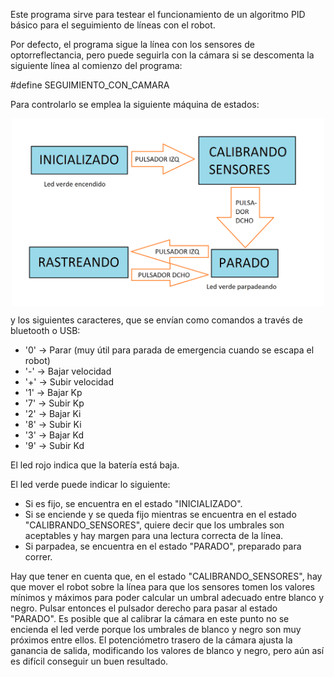 Este programa sirve para testear el funcionamiento de un algoritmo PID básico para el seguimiento de líneas con el robot.

Por defecto, el programa sigue la línea con los sensores de optorreflectancia, pero puede seguirla con la cámara si se descomenta la siguiente línea al comienzo del programa:

#define SEGUIMIENTO_CON_CAMARA

Para controlarlo se emplea la siguiente máquina de estados:

<p align="center">
<img src="maquina_de_estados.png" width="500" align = "center">
</p>

y los siguientes caracteres, que se envían como comandos a través de bluetooth o USB:
- '0' -> Parar (muy útil para parada de emergencia cuando se escapa el robot)
- '-' -> Bajar velocidad
- '+' -> Subir velocidad
- '1' -> Bajar Kp
- '7' -> Subir Kp
- '2' -> Bajar Ki
- '8' -> Subir Ki
- '3' -> Bajar Kd
- '9' -> Subir Kd

El led rojo indica que la batería está baja.

El led verde puede indicar lo siguiente:
- Si es fijo, se encuentra en el estado "INICIALIZADO".
- Si se enciende y se queda fijo mientras se encuentra en el estado "CALIBRANDO_SENSORES", quiere decir que los umbrales son aceptables y hay margen para una lectura correcta de la línea.
- Si parpadea, se encuentra en el estado "PARADO", preparado para correr.

Hay que tener en cuenta que, en el estado "CALIBRANDO_SENSORES", hay que mover el robot sobre la línea para que los sensores tomen los valores mínimos y máximos para poder calcular un umbral adecuado entre blanco y negro. Pulsar entonces el pulsador derecho para pasar al estado "PARADO". Es posible que al calibrar la cámara en este punto no se encienda el led verde porque los umbrales de blanco y negro son muy próximos entre ellos. El potenciómetro trasero de la cámara ajusta la ganancia de salida, modificando los valores de blanco y negro, pero aún así es difícil conseguir un buen resultado.
